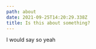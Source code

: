 ```yaml
---
path: about
date: 2021-09-25T14:20:29.338Z
title: Is this about something?
---
```

I would say so yeah